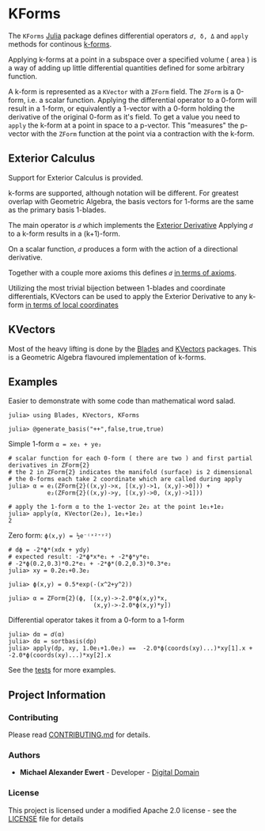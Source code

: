 # KForms

The `KForms` [Julia](http://julialang.org) package defines differential operators `𝑑, δ, Δ` and `apply` methods for continous [k-forms](https://en.wikipedia.org/wiki/Exterior_derivative).  

Applying k-forms at a point in a subspace over a specified volume ( area ) is a way of adding up little differential quantities defined for some arbitrary function.

A k-form is represented as a `KVector` with a `ZForm` field.  The `ZForm` is a 0-form, i.e. a scalar function.  Applying the differential operator to a 0-form will result in a 1-form, or equivalently a 1-vector with a 0-form holding the derivative of the original 0-form as it's field.
To get a value you need to `apply` the k-form at a point in space to a p-vector.  This "measures" the p-vector with the `ZForm` function at the point via a contraction with the k-form.

## Exterior Calculus

Support for Exterior Calculus is provided.

k-forms are supported, although notation will be different.  For greatest overlap with Geometric Algebra, the basis vectors for 1-forms are the same as the primary basis 1-blades.

The main operator is `𝑑` which implements the [Exterior Derivative](https://en.wikipedia.org/wiki/Exterior_derivative) 
Applying `𝑑` to a k-form results in a (k+1)-form.  

On a scalar function, `𝑑` produces a form with the action of a directional derivative.

Together with a couple more axioms this defines `𝑑` [in terms of axioms](https://en.wikipedia.org/wiki/Exterior_derivative#In_terms_of_axioms).

Utilizing the most trivial bijection between 1-blades and coordinate differentials, KVectors can be used to apply the Exterior Derivative to any k-form [in terms of local coordinates](https://en.wikipedia.org/wiki/Exterior_derivative#In_terms_of_local_coordinates)

## KVectors
Most of the heavy lifting is done by the [Blades](https://github.com/mewertd2/Blades.jl) and [KVectors](https://github.com/mewertd2/KVectors.jl) packages.  This is a Geometric Algebra flavoured implementation of k-forms.

## Examples
Easier to demonstrate with some code than mathematical word salad.

    julia> using Blades, KVectors, KForms

    julia> @generate_basis("++",false,true,true)

Simple 1-form `α = xe₁ + ye₂`

    # scalar function for each 0-form ( there are two ) and first partial derivatives in ZForm{2}  
    # the 2 in ZForm{2} indicates the manifold (surface) is 2 dimensional
    # the 0-forms each take 2 coordinate which are called during apply
    julia> α = e₁(ZForm{2}((x,y)->x, [(x,y)->1, (x,y)->0])) + 
               e₂(ZForm{2}((x,y)->y, [(x,y)->0, (x,y)->1]))

    # apply the 1-form α to the 1-vector 2e₂ at the point 1e₁+1e₂
    julia> apply(α, KVector(2e₂), 1e₁+1e₂)
    2  

Zero form: `ϕ(x,y) = ½e⁻⁽ˣ²⁺ʸ²)`

    # dϕ = -2*ϕ*(xdx + ydy) 
    # expected result: -2*ϕ*x*e₁ + -2*ϕ*y*e₁
    # -2*ϕ(0.2,0.3)*0.2*e₁ + -2*ϕ*(0.2,0.3)*0.3*e₂
    julia> xy = 0.2e₁+0.3e₂
    
    julia> ϕ(x,y) = 0.5*exp(-(x^2+y^2))

    julia> α = ZForm{2}(ϕ, [(x,y)->-2.0*ϕ(x,y)*x,
                            (x,y)->-2.0*ϕ(x,y)*y])

Differential operator takes it from a 0-form to a 1-form

    julia> dα = 𝑑(α)
    julia> dα = sortbasis(dp)
    julia> apply(dp, xy, 1.0e₁+1.0e₂) ==  -2.0*ϕ(coords(xy)...)*xy[1].x + -2.0*ϕ(coords(xy)...)*xy[2].x

See the [tests](./test/runtests.jl) for more examples.

## Project Information

### Contributing

Please read [CONTRIBUTING.md](./CONTRIBUTING.md) for details.

### Authors

* **Michael Alexander Ewert** - Developer - [Digital Domain](https://digitaldomain.com)

### License

This project is licensed under a modified Apache 2.0 license - see the [LICENSE](./LICENSE) file for details
